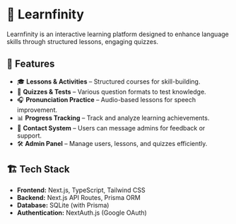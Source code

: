 # 🌟 Learnfinity  

Learnfinity is an interactive learning platform designed to enhance language skills through structured lessons, engaging quizzes.  

## 📌 Features  
- 🎓 **Lessons & Activities** – Structured courses for skill-building.  
- 🧠 **Quizzes & Tests** – Various question formats to test knowledge.  
- 🎧 **Pronunciation Practice** – Audio-based lessons for speech improvement.  
- 📊 **Progress Tracking** – Track and analyze learning achievements.  
- 📩 **Contact System** – Users can message admins for feedback or support.  
- 🛠️ **Admin Panel** – Manage users, lessons, and quizzes efficiently.  

## 🏗 Tech Stack  
- **Frontend:** Next.js, TypeScript, Tailwind CSS  
- **Backend:** Next.js API Routes, Prisma ORM  
- **Database:** SQLite (with Prisma)  
- **Authentication:** NextAuth.js (Google OAuth)  
